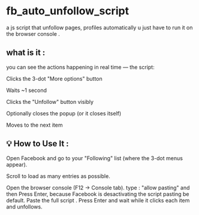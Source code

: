 # fb_auto_unfollow_script
a js script that unfollow pages, profiles automatically u just have to run it on the browser console .

## what is it : 
you can see the actions happening in real time — the script:

Clicks the 3-dot "More options" button

Waits ~1 second

Clicks the "Unfollow" button visibly

Optionally closes the popup (or it closes itself)

Moves to the next item

## 💡 How to Use It : 

Open Facebook and go to your "Following" list (where the 3-dot menus appear).

Scroll to load as many entries as possible.

Open the browser console (F12 → Console tab).
type : "allow pasting" and then Press Enter, because Facebook is desactivating the script pasting be default.
Paste the full script .
Press Enter and wait while it clicks each item and unfollows.
